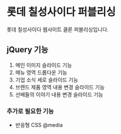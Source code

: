 # 롯데 칠성사이다 퍼블리싱

롯데 칠성사이다 웹사이트 클론 퍼블리싱입니다. 

## jQuery 기능

1. 메인 이미지 슬라이드 기능
2. 메뉴 영역 드롭다운 기능
3. 기업 소식 세로 슬라이드 기능
4. 브랜드 제품 영역 내용 변경 슬라이드 기능
5. 선배들의 이야기 내용 변경 슬라이드 기능

### 추가로 필요한 기능

* 반응형 CSS @media

